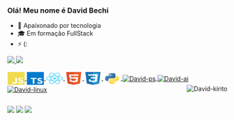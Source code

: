 ### Olá! Meu nome é David Bechi

- 🔭 Apaixonado por tecnologia
- 🎓 Em formação FullStack 
- ⚡ (:

<div>
  <a href="https://github.com/davidbechi">
  <img height="180em" src="https://github-readme-stats.vercel.app/api?username=davidbechi&show_icons=true&theme=merko&include_all_commits=true&count_private=true"/>
  <img height="180em" src="https://github-readme-stats.vercel.app/api/top-langs/?username=davidbechi&layout=compact&langs_count=7&theme=dracula"/>
</div>
  <div style="display: inline_block"><br>
    
  <img align="center" alt="David-Js" height="30" width="40" src="https://raw.githubusercontent.com/devicons/devicon/master/icons/javascript/javascript-plain.svg">
  <img align="center" alt="David-Ts" height="30" width="40" src="https://raw.githubusercontent.com/devicons/devicon/master/icons/typescript/typescript-plain.svg">
  <img align="center" alt="David-React" height="30" width="40" src="https://raw.githubusercontent.com/devicons/devicon/master/icons/react/react-original.svg">
  <img align="center" alt="David-HTML" height="30" width="40" src="https://raw.githubusercontent.com/devicons/devicon/master/icons/html5/html5-original.svg">
  <img align="center" alt="David-CSS" height="30" width="40" src="https://raw.githubusercontent.com/devicons/devicon/master/icons/css3/css3-original.svg">
  <img align="center" alt="David-py" height="30" width="40" src="https://raw.githubusercontent.com/devicons/devicon/master/icons/python/python-original.svg">
  <img align="center" alt="David-ps" height="30" width="45" src="https://cdn.jsdelivr.net/gh/devicons/devicon/icons/photoshop/photoshop-plain.svg">
  <img align="center" alt="David-ai" height="30" width="45" src="https://cdn.jsdelivr.net/gh/devicons/devicon/icons/illustrator/illustrator-plain.svg">
  <img align="center" alt="David-linux" height="30" width="45" src="https://cdn.jsdelivr.net/gh/devicons/devicon/icons/linux/linux-original.svg">
  <img align="right" alt="David-kirito" src="https://media.discordapp.net/attachments/870473829586178081/870475746815135835/tenor_2.gif">
  </div>
 
  ##
  
  <div>
    <a href="https://www.youtube.com/channel/UCAfEtInza560hZbyjyMfajw" target="_blank"><img src="https://img.shields.io/badge/YouTube-FF0000?style=for-the-badge&logo=youtube&logoColor=white" target="_blank"></a>
  <a href = "mailto:david.bechi.db@gmail.com"><img src="https://img.shields.io/badge/-Gmail-%23333?style=for-the-badge&logo=gmail&logoColor=white" target="_blank"></a>
  <a href="https://www.linkedin.com/in/davidbechi/" target="_blank"><img src="https://img.shields.io/badge/-LinkedIn-%230077B5?style=for-the-badge&logo=linkedin&logoColor=white" target="_blank"></a> 
  </div>
  
  
